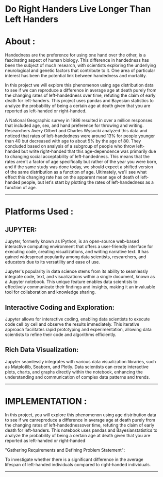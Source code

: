 # Do Right Handers Live Longer Than Left Handers

# About :
Handedness are the preference for using one hand over the other, is a fascinating aspect of human biology. This difference in handedness has been the subject of much research, with scientists exploring the underlying neurological and genetic factors that contribute to it. One area of particular interest has been the potential link between handedness and mortality.
 
In this project we will explore this phenomenon using age distribution data to see if we can reproduce a difference in average age at death purely from the changing rates of left-handedness over time, refuting the claim of early death for left-handers. This project uses pandas and Bayesian statistics to analyze the probability of being a certain age at death given that you are reported as left-handed or right-handed.

A National Geographic survey in 1986 resulted in over a million responses that included age, sex, and hand preference for throwing and writing. Researchers Avery Gilbert and Charles Wysocki analyzed this data and noticed that rates of left-handedness were around 13% for people younger than 40 but decreased with age to about 5% by the age of 80. They concluded based on analysis of a subgroup of people who throw left-handed but write right-handed that this age-dependence was primarily due to changing social acceptability of left-handedness. This means that the rates aren't a factor of age specifically but rather of the year you were born, and if the same study was done today, we should expect a shifted version of the same distribution as a function of age. Ultimately, we'll see what effect this changing rate has on the apparent mean age of death of left-handed people, but let's start by plotting the rates of left-handedness as a function of age.

----

# Platforms Used :
## JUPYTER:
Jupyter, formerly known as IPython, is an open-source web-based interactive computing environment that offers a user-friendly interface for executing code, creating visualizations, and writing narrative text. It has gained widespread popularity among data scientists, researchers, and educators due to its versatility and ease of use.

Jupyter's popularity in data science stems from its ability to seamlessly integrate code, text, and visualizations within a single document, known as a Jupyter notebook. This unique feature enables data scientists to effectively communicate their findings and insights, making it an invaluable tool for collaboration and knowledge sharing.

## Interactive Coding and Exploration:
Jupyter allows for interactive coding, enabling data scientists to execute code cell by cell and observe the results immediately. This iterative approach facilitates rapid prototyping and experimentation, allowing data scientists to refine their code and algorithms efficiently.

## Rich Data Visualization:
Jupyter seamlessly integrates with various data visualization libraries, such as Matplotlib, Seaborn, and Plotly. Data scientists can create interactive plots, charts, and graphs directly within the notebook, enhancing the understanding and communication of complex data patterns and trends.

---

# IMPLEMENTATION :
In this project, you will explore this phenomenon using age distribution data to see if we canreproduce a difference in average age at death purely from the changing rates of left-handednessover time, refuting the claim of early death for left-handers. This notebook uses pandas and Bayesianstatistics to analyze the probability of being a certain age at death given that you are reported as left-handed or right-handed

"Gathering Requirements and Defining Problem Statement":

To investigate whether there is a significant difference in the average lifespan of left-handed individuals compared to right-handed individuals.

---
